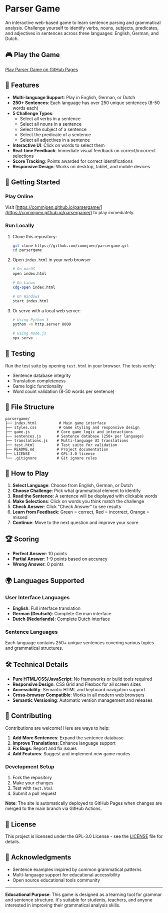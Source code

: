# Parser Game

An interactive web-based game to learn sentence parsing and grammatical analysis. Challenge yourself to identify verbs, nouns, subjects, predicates, and adjectives in sentences across three languages: English, German, and Dutch.

## 🎮 Play the Game

[Play Parser Game on GitHub Pages](https://commjoen.github.io/parsergame/)

## 🌟 Features

- **Multi-language Support**: Play in English, German, or Dutch
- **250+ Sentences**: Each language has over 250 unique sentences (8-50 words each)
- **5 Challenge Types**:
  - Select all verbs in a sentence
  - Select all nouns in a sentence  
  - Select the subject of a sentence
  - Select the predicate of a sentence
  - Select all adjectives in a sentence
- **Interactive UI**: Click on words to select them
- **Real-time Feedback**: Immediate visual feedback on correct/incorrect selections
- **Score Tracking**: Points awarded for correct identifications
- **Responsive Design**: Works on desktop, tablet, and mobile devices

## 🚀 Getting Started

### Play Online
Visit [https://commjoen.github.io/parsergame/](https://commjoen.github.io/parsergame/) to play immediately.

### Run Locally
1. Clone this repository:
   ```bash
   git clone https://github.com/commjoen/parsergame.git
   cd parsergame
   ```

2. Open `index.html` in your web browser
   ```bash
   # On macOS
   open index.html
   
   # On Linux
   xdg-open index.html
   
   # On Windows
   start index.html
   ```

3. Or serve with a local web server:
   ```bash
   # Using Python 3
   python -m http.server 8000
   
   # Using Node.js
   npx serve .
   ```

## 🧪 Testing

Run the test suite by opening `test.html` in your browser. The tests verify:
- Sentence database integrity
- Translation completeness
- Game logic functionality
- Word count validation (8-50 words per sentence)

## 📁 File Structure

```
parsergame/
├── index.html          # Main game interface
├── styles.css          # Game styling and responsive design
├── game.js            # Core game logic and interactions
├── sentences.js       # Sentence database (250+ per language)
├── translations.js    # Multi-language UI translations
├── test.html          # Test suite for validation
├── README.md          # Project documentation
├── LICENSE            # GPL-3.0 license
└── .gitignore         # Git ignore rules
```

## 🎯 How to Play

1. **Select Language**: Choose from English, German, or Dutch
2. **Choose Challenge**: Pick what grammatical element to identify
3. **Read the Sentence**: A sentence will be displayed with clickable words
4. **Make Selections**: Click on words you think match the challenge
5. **Check Answer**: Click "Check Answer" to see results
6. **Learn from Feedback**: Green = correct, Red = incorrect, Orange = missed
7. **Continue**: Move to the next question and improve your score

## 🏆 Scoring

- **Perfect Answer**: 10 points
- **Partial Answer**: 1-9 points based on accuracy
- **Wrong Answer**: 0 points

## 🌍 Languages Supported

### User Interface Languages
- **English**: Full interface translation
- **German (Deutsch)**: Complete German interface
- **Dutch (Nederlands)**: Complete Dutch interface

### Sentence Languages  
Each language contains 250+ unique sentences covering various topics and grammatical structures.

## 🛠️ Technical Details

- **Pure HTML/CSS/JavaScript**: No frameworks or build tools required
- **Responsive Design**: CSS Grid and Flexbox for all screen sizes
- **Accessibility**: Semantic HTML and keyboard navigation support
- **Cross-browser Compatible**: Works in all modern web browsers
- **Semantic Versioning**: Automatic version management and releases

## 🤝 Contributing

Contributions are welcome! Here are ways to help:

1. **Add More Sentences**: Expand the sentence database
2. **Improve Translations**: Enhance language support
3. **Fix Bugs**: Report and fix issues
4. **Add Features**: Suggest and implement new game modes

### Development Setup
1. Fork the repository
2. Make your changes
3. Test with `test.html`
4. Submit a pull request

**Note**: The site is automatically deployed to GitHub Pages when changes are merged to the main branch via GitHub Actions.

## 📝 License

This project is licensed under the GPL-3.0 License - see the [LICENSE](LICENSE) file for details.

## 🙏 Acknowledgments

- Sentence examples inspired by common grammatical patterns
- Multi-language support for educational accessibility
- Open source educational tools community

---

**Educational Purpose**: This game is designed as a learning tool for grammar and sentence structure. It's suitable for students, teachers, and anyone interested in improving their grammatical analysis skills.
